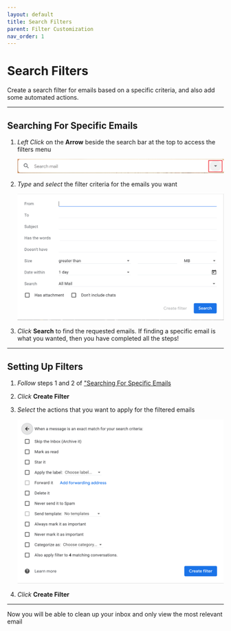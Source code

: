 ```yaml
---
layout: default
title: Search Filters
parent: Filter Customization
nav_order: 1
---
```


# Search Filters

Create a search filter for emails based on a specific criteria, and also add some automated actions.

---

## Searching For Specific Emails

1. *Left Click* on the **Arrow** beside the search bar at the top to access the filters menu

    <img src = "https://github.com/Joonior-Programmer/Gmail_Docs/blob/master/assets/images/filterImg/searchBar.png?raw=true" id="searchingEmails">

2. *Type* and *select* the filter criteria for the emails you want

    <img src = "https://github.com/Joonior-Programmer/Gmail_Docs/blob/master/assets/images/filterImg/searchMenu.png?raw=true">

3. *Click* **Search** to find the requested emails. If finding a specific email is what you wanted, then you have completed all the steps!

---

## Setting Up Filters

1. *Follow* steps 1 and 2 of <a href="#searchingEmails">"Searching For Specific Emails</a>

2. *Click* **Create Filter**

3. *Select* the actions that you want to apply for the filtered emails

    <img src = "https://github.com/Joonior-Programmer/Gmail_Docs/blob/master/assets/images/filterImg/filterActions.png?raw=true">

4. *Click* **Create Filter**

---

Now you will be able to clean up your inbox and only view the most relevant email